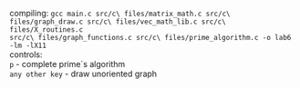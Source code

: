 compiling:
<code>gcc main.c src/c\ files/matrix_math.c src/c\ files/graph_draw.c src/c\ files/vec_math_lib.c src/c\ files/X_routines.c src/c\ files/graph_functions.c src/c\ files/prime_algorithm.c -o lab6 -lm -lX11</code><br>
controls:<br>
<code>p</code> - complete prime\`s algorithm<br>
<code>any other key</code> - draw unoriented graph<br>
